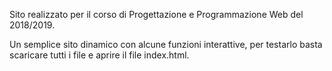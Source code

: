 Sito realizzato per il corso di Progettazione e Programmazione Web del 2018/2019.

Un semplice sito dinamico con alcune funzioni interattive, per testarlo basta scaricare tutti i file e aprire il file index.html.
